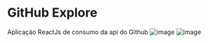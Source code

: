 # GitHub Explore
Aplicação ReactJs de consumo da api do Github
![image](https://user-images.githubusercontent.com/87983174/211084774-3afcba9e-94ab-4ca3-b2c8-3f499e7153ed.png)
![image](https://user-images.githubusercontent.com/87983174/211084910-c2986ca4-6981-4e18-bc49-8a4a0f4fccb5.png)
